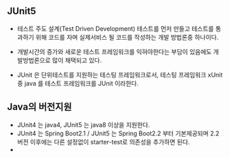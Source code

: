 ## JUnit5

- 테스트 주도 설계(Test Driven Development) 테스트를 먼저 만들고 테스트를 통과하기 위해 코드를 자며 실제서비스 될 코드를 작성하는 개발 방법론중 하나이다. 

- 개발시간의 증가와 새로운 테스트 프레임워크를 익혀야한다는 부담이 있음에도 개발방법론으로 많이 채택되고 있다.

- JUnit 은 단위테스트를 지원하는 테스팅 프레임워크로서,  테스팅 프레임워크  xUnit 중 java 를 테스트 프레임워크를   JUnit 이라한다. 

## Java의 버전지원
- JUnit4 는   java4,  JUnit5 는 java8 이상을 지원한다. 
- JUnit4 는  Spring Boot2.1 / JUnit5 는 Spring Boot2.2 부터 기본제공되며 2.2 버전 이후에는 다른 설정없이 starter-test로 의존성을 추가하면 된다. 
- 
